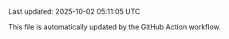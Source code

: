 Last updated: 2025-10-02 05:11:05 UTC

This file is automatically updated by the GitHub Action workflow.
